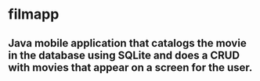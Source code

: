 # filmapp
## Java mobile application that catalogs the movie in the database using SQLite and does a CRUD with movies that appear on a screen for the user. 
